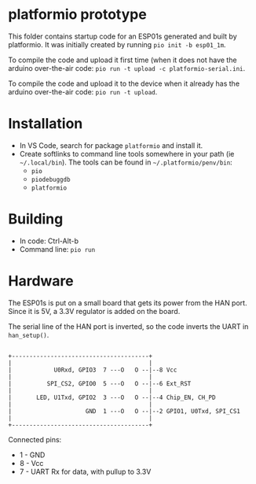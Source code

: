 # platformio prototype

This folder contains startup code for an ESP01s generated and built
by platformio. It was initially created by running `pio init -b esp01_1m`.

To compile the code and upload it first time (when it does not have the
arduino over-the-air code: `pio run -t upload -c platformio-serial.ini`.

To compile the code and upload it to the device when it already has the
arduino over-the-air code: `pio run -t upload`.

# Installation

* In VS Code, search for package `platformio` and install it.
* Create softlinks to command line tools somewhere in your path
  (ie `~/.local/bin`). The tools can be found in `~/.platformio/penv/bin`:
  - `pio`
  - `piodebuggdb`
  - `platformio`

# Building

* In code: Ctrl-Alt-b
* Command line: `pio run`

# Hardware

The ESP01s is put on a small board that gets its power from the HAN port. Since it is 5V, a 3.3V regulator is added on the board.

The serial line of the HAN port is inverted, so the code inverts the UART in `han_setup()`.

```

+---------------------------------------+
|                                       |
|            U0Rxd, GPIO3  7 ---O   O --|--8 Vcc
|                                       |
|          SPI_CS2, GPIO0  5 ---O   O --|--6 Ext_RST
|                                       |
|       LED, U1Txd, GPIO2  3 ---O   O --|--4 Chip_EN, CH_PD
|                                       |
|                     GND  1 ---O   O --|--2 GPIO1, U0Txd, SPI_CS1
|                                       |
+---------------------------------------+
```

Connected pins:
* 1 - GND
* 8 - Vcc
* 7 - UART Rx for data, with pullup to 3.3V
